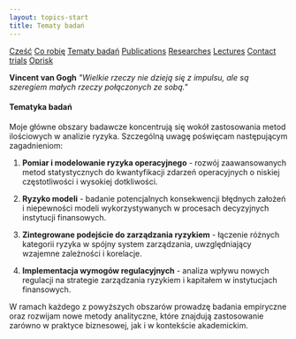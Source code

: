```yaml
---
layout: topics-start
title: Tematy badań
---
```

<!-- Menu nawigacyjne - wyświetlane przed main_content -->
<div id="myMenu">
  <a href="/" class="menu-option">Cześć</a>
  <a href="/about" class="menu-option">Co robię</a>
  <a href="/topics" class="menu-option">Tematy badań</a>
  <a href="/publications" class="menu-option">Publications</a>
  <a href="/researches" class="menu-option">Researches</a>
  <a href="/conferences" class="menu-option">Lectures</a>
  <a href="/contact" class="menu-option">Contact</a>
  <a href="/trials" class="menu-option">trials</a>
  <a href="/oprisk" class="menu-option">Oprisk</a>
</div>

<!-- Główna treść strony - wstawiana do #main_content -->
<!-- Cytat -->
**Vincent van Gogh**
*"Wielkie rzeczy nie dzieją się z impulsu, ale są szeregiem małych rzeczy połączonych ze sobą."*

<!-- Sekcja Tematyka badań -->
#### Tematyka badań
Moje główne obszary badawcze koncentrują się wokół zastosowania metod ilościowych w analizie ryzyka. Szczególną uwagę poświęcam następującym zagadnieniom:

1. **Pomiar i modelowanie ryzyka operacyjnego** - rozwój zaawansowanych metod statystycznych do kwantyfikacji zdarzeń operacyjnych o niskiej częstotliwości i wysokiej dotkliwości.

2. **Ryzyko modeli** - badanie potencjalnych konsekwencji błędnych założeń i niepewności modeli wykorzystywanych w procesach decyzyjnych instytucji finansowych.

3. **Zintegrowane podejście do zarządzania ryzykiem** - łączenie różnych kategorii ryzyka w spójny system zarządzania, uwzględniający wzajemne zależności i korelacje.

4. **Implementacja wymogów regulacyjnych** - analiza wpływu nowych regulacji na strategie zarządzania ryzykiem i kapitałem w instytucjach finansowych.

W ramach każdego z powyższych obszarów prowadzę badania empiryczne oraz rozwijam nowe metody analityczne, które znajdują zastosowanie zarówno w praktyce biznesowej, jak i w kontekście akademickim.
